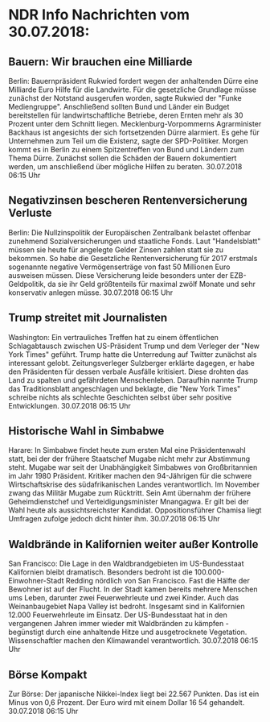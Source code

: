# NDR Info Nachrichten vom 30.07.2018:


## Bauern: Wir brauchen eine Milliarde
Berlin: Bauernpräsident Rukwied fordert wegen der anhaltenden Dürre eine Milliarde Euro Hilfe für die Landwirte. Für die gesetzliche Grundlage müsse zunächst der Notstand ausgerufen worden, sagte Rukwied der "Funke Mediengruppe". Anschließend sollten Bund und Länder ein Budget bereitstellen für landwirtschaftliche Betriebe, deren Ernten mehr als 30 Prozent unter dem Schnitt liegen. Mecklenburg-Vorpommerns Agrarminister Backhaus ist angesichts der sich fortsetzenden Dürre alarmiert. Es gehe für Unternehmen zum Teil um die Existenz, sagte der SPD-Politiker. Morgen kommt es in Berlin zu einem Spitzentreffen von Bund und Ländern zum Thema Dürre. Zunächst sollen die Schäden der Bauern dokumentiert werden, um anschließend über mögliche Hilfen zu beraten. 30.07.2018 06:15 Uhr 

## Negativzinsen bescheren Rentenversicherung Verluste
Berlin: Die Nullzinspolitik der Europäischen Zentralbank belastet offenbar zunehmend Sozialversicherungen und staatliche Fonds. Laut "Handelsblatt" müssen sie heute für angelegte Gelder Zinsen zahlen statt sie zu bekommen. So habe die Gesetzliche Rentenversicherung für 2017 erstmals sogenannte negative Vermögenserträge von fast 50 Millionen Euro ausweisen müssen. Diese Versicherung leide besonders unter der EZB-Geldpolitik, da sie ihr Geld größtenteils für maximal zwölf Monate und sehr konservativ anlegen müsse. 30.07.2018 06:15 Uhr 

## Trump streitet mit Journalisten
Washington: Ein vertrauliches Treffen hat zu einem öffentlichen Schlagabtausch zwischen US-Präsident Trump und dem Verleger der "New York Times" geführt. Trump hatte die Unterredung auf Twitter zunächst als interessant gelobt. Zeitungsverleger Sulzberger erklärte dagegen, er habe den Präsidenten für dessen verbale Ausfälle kritisiert. Diese drohten das Land zu spalten und gefährdeten Menschenleben. Daraufhin nannte Trump das Traditionsblatt angeschlagen und beklagte, die "New York Times" schreibe nichts als schlechte Geschichten selbst über sehr positive Entwicklungen. 30.07.2018 06:15 Uhr 

## Historische Wahl in Simbabwe
Harare: In Simbabwe findet heute zum ersten Mal eine Präsidentenwahl statt, bei der der frühere Staatschef Mugabe nicht mehr zur Abstimmung steht. Mugabe war seit der Unabhängigkeit Simbabwes von Großbritannien im Jahr 1980 Präsident. Kritiker machen den 94-Jährigen für die schwere Wirtschaftskrise des südafrikanischen Landes verantwortlich. Im November zwang das Militär Mugabe zum Rücktritt. Sein Amt übernahm der frühere Geheimdienstchef und Verteidigungsminister Mnangagwa. Er gilt bei der Wahl heute als aussichtsreichster Kandidat. Oppositionsführer Chamisa liegt Umfragen zufolge jedoch dicht hinter ihm. 30.07.2018 06:15 Uhr 

## Waldbrände in Kalifornien weiter außer Kontrolle
San Francisco:	Die Lage in den Waldbrandgebieten im US-Bundesstaat Kalifornien bleibt dramatisch. Besonders bedroht ist die 100.000-Einwohner-Stadt Redding nördlich von San Francisco. Fast die Hälfte der Bewohner ist auf der Flucht. In der Stadt kamen bereits mehrere Menschen ums Leben, darunter zwei Feuerwehrleute und zwei Kinder. Auch das Weinanbaugebiet Napa Valley ist bedroht. Insgesamt sind in Kalifornien 12.000 Feuerwehrleute im Einsatz. Der US-Bundesstaat hat in den vergangenen Jahren immer wieder mit Waldbränden zu kämpfen - begünstigt durch eine anhaltende Hitze und ausgetrocknete Vegetation. Wissenschaftler machen den Klimawandel verantwortlich. 30.07.2018 06:15 Uhr 

## Börse Kompakt
Zur Börse: Der japanische Nikkei-Index liegt bei 22.567 Punkten. Das ist ein Minus von 0,6 Prozent. Der Euro wird mit einem Dollar 16 54 gehandelt. 30.07.2018 06:15 Uhr 
